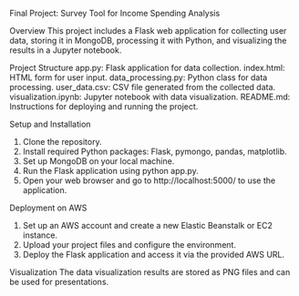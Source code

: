 Final Project: Survey Tool for Income Spending Analysis

Overview
This project includes a Flask web application for collecting user data, storing it in MongoDB, processing it with Python, and visualizing the results in a Jupyter notebook.

Project Structure
 app.py: Flask application for data collection.
 index.html: HTML form for user input.
 data_processing.py: Python class for data processing.
 user_data.csv: CSV file generated from the collected data.
 visualization.ipynb: Jupyter notebook with data visualization.
 README.md: Instructions for deploying and running the project.

 Setup and Installation
1. Clone the repository.
2. Install required Python packages: Flask, pymongo, pandas, matplotlib.
3. Set up MongoDB on your local machine.
4. Run the Flask application using python app.py.
5. Open your web browser and go to http://localhost:5000/ to use the application.

Deployment on AWS
1. Set up an AWS account and create a new Elastic Beanstalk or EC2 instance.
2. Upload your project files and configure the environment.
3. Deploy the Flask application and access it via the provided AWS URL.

Visualization
The data visualization results are stored as PNG files and can be used for presentations.
